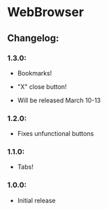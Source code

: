 # WebBrowser

## Changelog:
### 1.3.0:
- Bookmarks!
- "X" close button!

- Will be released March 10-13

### 1.2.0:
- Fixes unfunctional buttons

### 1.1.0:
- Tabs!

### 1.0.0:
- Initial release
